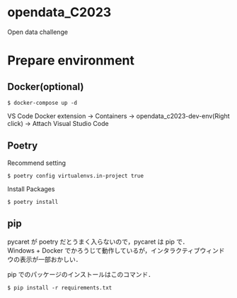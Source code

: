 # opendata_C2023

Open data challenge

# Prepare environment

## Docker(optional)

```
$ docker-compose up -d
```

VS Code Docker extension -> Containers -> opendata_c2023-dev-env(Right click) -> Attach Visual Studio Code

## Poetry

Recommend setting

```
$ poetry config virtualenvs.in-project true
```

Install Packages

```
$ poetry install
```

## pip

pycaret が poetry だとうまく入らないので，pycaret は pip で．  
Windows + Docker でかろうじて動作しているが，インタラクティブウィンドウの表示が一部おかしい．

pip でのパッケージのインストールはこのコマンド．

```shell
$ pip install -r requirements.txt
```
